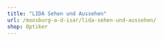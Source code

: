 ```yaml
---
title: "LIDA Sehen und Aussehen"
url: /moosburg-a-d-isar/lida-sehen-und-aussehen/
shop: Optiker
---
```

